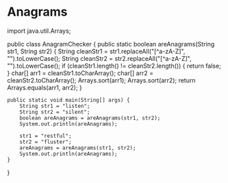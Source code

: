 # Anagrams
import java.util.Arrays;

public class AnagramChecker {
    public static boolean areAnagrams(String str1, String str2) {
        String cleanStr1 = str1.replaceAll("[^a-zA-Z]", "").toLowerCase();
        String cleanStr2 = str2.replaceAll("[^a-zA-Z]", "").toLowerCase();
        if (cleanStr1.length() != cleanStr2.length()) {
            return false;
        }
        char[] arr1 = cleanStr1.toCharArray();
        char[] arr2 = cleanStr2.toCharArray();
        Arrays.sort(arr1);
        Arrays.sort(arr2);
        return Arrays.equals(arr1, arr2);
    }

    public static void main(String[] args) {
        String str1 = "listen";
        String str2 = "silent";
        boolean areAnagrams = areAnagrams(str1, str2);
        System.out.println(areAnagrams); 

        str1 = "restful";
        str2 = "fluster";
        areAnagrams = areAnagrams(str1, str2);
        System.out.println(areAnagrams); 
    }
}
